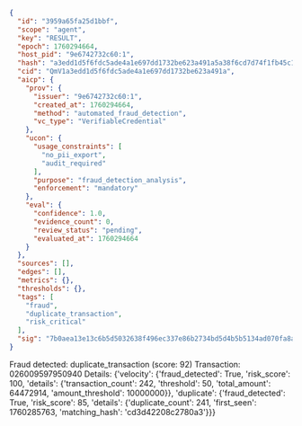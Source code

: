 ```json
{
  "id": "3959a65fa25d1bbf",
  "scope": "agent",
  "key": "RESULT",
  "epoch": 1760294664,
  "host_pid": "9e6742732c60:1",
  "hash": "a3edd1d5f6fdc5ade4a1e697dd1732be623a491a5a38f6cd7d74f1fb45c1ac37",
  "cid": "QmV1a3edd1d5f6fdc5ade4a1e697dd1732be623a491a",
  "aicp": {
    "prov": {
      "issuer": "9e6742732c60:1",
      "created_at": 1760294664,
      "method": "automated_fraud_detection",
      "vc_type": "VerifiableCredential"
    },
    "ucon": {
      "usage_constraints": [
        "no_pii_export",
        "audit_required"
      ],
      "purpose": "fraud_detection_analysis",
      "enforcement": "mandatory"
    },
    "eval": {
      "confidence": 1.0,
      "evidence_count": 0,
      "review_status": "pending",
      "evaluated_at": 1760294664
    }
  },
  "sources": [],
  "edges": [],
  "metrics": {},
  "thresholds": {},
  "tags": [
    "fraud",
    "duplicate_transaction",
    "risk_critical"
  ],
  "sig": "7b0aea13e13c6b5d5032638f496ec337e86b2734bd5d4b5b5134ad070fa8a80b"
}
```

Fraud detected: duplicate_transaction (score: 92)
Transaction: 026009597950940
Details: {'velocity': {'fraud_detected': True, 'risk_score': 100, 'details': {'transaction_count': 242, 'threshold': 50, 'total_amount': 64472914, 'amount_threshold': 10000000}}, 'duplicate': {'fraud_detected': True, 'risk_score': 85, 'details': {'duplicate_count': 241, 'first_seen': 1760285763, 'matching_hash': 'cd3d42208c2780a3'}}}